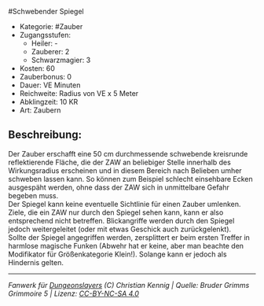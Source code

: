 #Schwebender Spiegel  
- Kategorie: #Zauber  
- Zugangsstufen:  
  - Heiler: -  
  - Zauberer: 2  
  - Schwarzmagier: 3  
- Kosten: 60  
- Zauberbonus: 0  
- Dauer: VE Minuten  
- Reichweite: Radius von VE x 5 Meter  
- Abklingzeit: 10 KR  
- Art: Zaubern     

## Beschreibung:
Der Zauber erschafft eine 50 cm durchmessende schwebende kreisrunde reflektierende Fläche, die der ZAW an beliebiger Stelle innerhalb des Wirkungsradius erscheinen und in diesem Bereich nach Belieben umher schweben lassen kann. So können zum Beispiel schlecht einsehbare Ecken ausgespäht werden, ohne dass der ZAW sich in unmittelbare Gefahr begeben muss.<br>Der Spiegel kann keine eventuelle Sichtlinie für einen Zauber umlenken. Ziele, die ein ZAW nur durch den Spiegel sehen kann, kann er also entsprechend nicht betreffen. Blickangriffe werden durch den Spiegel jedoch weitergeleitet (oder mit etwas Geschick auch zurückgelenkt).<br>Sollte der Spiegel angegriffen werden, zersplittert er beim ersten Treffer in harmlose magische Funken (Abwehr hat er keine, aber man beachte den Modifikator für Größenkategorie Klein!). Solange kann er jedoch als Hindernis gelten.


___
*Fanwerk für [Dungeonslayers](https://www.dungeonslayers.net/) (C) Christian Kennig | Quelle: Bruder Grimms Grimmoire 5 | Lizenz: [CC-BY-NC-SA 4.0](https://creativecommons.org/licenses/by-nc-sa/4.0/deed.de)*